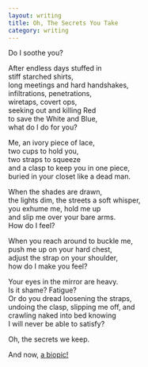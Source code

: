 ```yaml
---
layout: writing
title: Oh, The Secrets You Take
category: writing
---
```


Do I soothe you?

After endless days stuffed in <br />
stiff starched shirts, <br />
long meetings and hard handshakes, <br />
infiltrations, penetrations, <br />
wiretaps, covert ops, <br />
seeking out and killing Red <br />
to save the White and Blue, <br />
what do I do for you?

Me, an ivory piece of lace, <br />
two cups to hold you, <br />
two straps to squeeze <br />
and a clasp to keep you in one piece, <br />
buried in your closet like a dead man.

When the shades are drawn, <br />
the lights dim, the streets a soft whisper, <br />
you exhume me, hold me up <br />
and slip me over your bare arms. <br />
How do I feel?

When you reach around to buckle me, <br />
push me up on your hard chest, <br />
adjust the strap on your shoulder, <br />
how do I make you feel?

Your eyes in the mirror are heavy. <br />
Is it shame?  Fatigue? <br />
Or do you dread loosening the straps, <br />
undoing the clasp, slipping me off, and <br />
crawling naked into bed knowing <br />
I will never be able to satisfy?

Oh, the secrets we keep.

<div id='smalldate'>
And now, <a href='http://www.traileraddict.com/trailer/j-edgar/trailer'>a biopic!</a>
</div>
